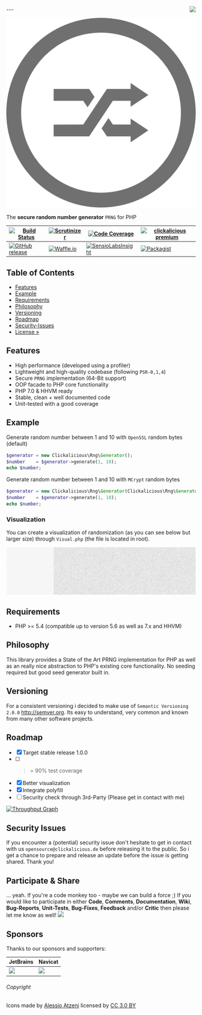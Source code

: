 <img src="https://avatars2.githubusercontent.com/u/514566?v=3&u=4615dfc4970d93dea5d3eaf996b7903ee6e24e20&s=140" align="right" />
---

![Logo of Rng](docs/logo-large.png)  

The **secure random number generator** `PRNG` for PHP

| [![Build Status](https://travis-ci.org/clickalicious/Rng.svg?branch=master)](https://travis-ci.org/clickalicious/Rng) 	| [![Scrutinizer](https://img.shields.io/scrutinizer/g/clickalicious/Rng.svg)](https://scrutinizer-ci.com/g/clickalicious/Rng/) 	| [![Code Coverage](https://scrutinizer-ci.com/g/clickalicious/Rng/badges/coverage.png?b=master)](https://scrutinizer-ci.com/g/clickalicious/Rng/?branch=master) 	| [![clickalicious premium](https://img.shields.io/badge/clickalicious-premium-green.svg?style=flat)](https://www.clickalicious.de/) 	|
|---	|---	|---	|---	|
| [![GitHub release](https://img.shields.io/github/release/clickalicious/Rng.svg?style=flat)](https://github.com/clickalicious/Rng/releases) 	| [![Waffle.io](https://img.shields.io/waffle/label/clickalicious/Rng/in%20progress.svg)](https://waffle.io/clickalicious/Rng)  	| [![SensioLabsInsight](https://insight.sensiolabs.com/projects/29d1f47a-0deb-47f0-9642-671bebb04795/mini.png)](https://insight.sensiolabs.com/projects/29d1f47a-0deb-47f0-9642-671bebb04795) 	| [![Packagist](https://img.shields.io/packagist/l/clickalicious/Rng.svg?style=flat)](https://opensource.org/licenses/BSD-3-Clause)  	|


## Table of Contents

- [Features](#features)
- [Example](#example)
- [Requirements](#requirements)
- [Philosophy](#philosophy)
- [Versioning](#versioning)
- [Roadmap](#roadmap)
- [Security-Issues](#security-issues)  
- [License »](LICENSE)  
 

## Features

 - High performance (developed using a profiler)
 - Lightweight and high-quality codebase (following `PSR-0,1,4`)
 - Secure `PRNG` implementation (64-Bit support)
 - OOP facade to PHP core functionality
 - PHP 7.0 & HHVM ready
 - Stable, clean + well documented code
 - Unit-tested with a good coverage


## Example

Generate random number between 1 and 10 with `OpenSSL` random bytes (default)
```php
$generator = new Clickalicious\Rng\Generator();
$number    = $generator->generate(1, 10);
echo $number;
```

Generate random number between 1 and 10 with `MCrypt` random bytes
```php
$generator = new Clickalicious\Rng\Generator(Clickalicious\Rng\Generator::MODE_MCRYPT);
$number    = $generator->generate(1, 10);
echo $number;
```

### Visualization

You can create a visualization of randomization (as you can see below but larger size) through `Visual.php` (the file is located in root).

![Logo of Rng](docs/visualization.png)  


## Requirements

 - PHP >= 5.4 (compatible up to version 5.6 as well as 7.x and HHVM)


## Philosophy

This library provides a State of the Art PRNG implementation for PHP as well as an really nice abstraction to PHP's existing core functionality. No seeding required but good seed generator built in.


## Versioning

For a consistent versioning i decided to make use of `Semantic Versioning 2.0.0` http://semver.org. Its easy to understand, very common and known from many other software projects.


## Roadmap

- [x] Target stable release 1.0.0
- [ ] >= 90% test coverage
- [x] Better visualization
- [x] Integrate polyfill
- [ ] Security check through 3rd-Party (Please get in contact with me)

[![Throughput Graph](https://graphs.waffle.io/clickalicious/Rng/throughput.svg)](https://waffle.io/clickalicious/Rng/metrics)


## Security Issues

If you encounter a (potential) security issue don't hesitate to get in contact with us `opensource@clickalicious.de` before releasing it to the public. So i get a chance to prepare and release an update before the issue is getting shared. Thank you!


## Participate & Share

... yeah. If you're a code monkey too - maybe we can build a force ;) If you would like to participate in either **Code**, **Comments**, **Documentation**, **Wiki**, **Bug-Reports**, **Unit-Tests**, **Bug-Fixes**, **Feedback** and/or **Critic** then please let me know as well!
<a href="https://twitter.com/intent/tweet?hashtags=&original_referer=http%3A%2F%2Fgithub.com%2F&text=Rng%20-%20Random%20number%20generator%20for%20PHP%20%40phpfluesterer%20%23Rng%20%23php%20https%3A%2F%2Fgithub.com%2Fclickalicious%2FRng&tw_p=tweetbutton" target="_blank">
  <img src="http://jpillora.com/github-twitter-button/img/tweet.png"></img>
</a>

## Sponsors

Thanks to our sponsors and supporters:  

| JetBrains | Navicat |
|---|---|
| <a href="https://www.jetbrains.com/phpstorm/" title="PHP IDE :: JetBrains PhpStorm" target="_blank"><img src="https://resources.jetbrains.com/assets/media/open-graph/jetbrains_250x250.png" height="55"></img></a> | <a href="http://www.navicat.com/" title="Navicat GUI - DB GUI-Admin-Tool for MySQL, MariaDB, SQL Server, SQLite, Oracle & PostgreSQL" target="_blank"><img src="http://upload.wikimedia.org/wikipedia/en/9/90/PremiumSoft_Navicat_Premium_Logo.png" height="55" /></a>  |


###### Copyright
Icons made by <a href="http://www.flaticon.com/authors/alessio-atzeni" title="Alessio Atzeni">Alessio Atzeni</a> licensed by <a href="http://creativecommons.org/licenses/by/3.0/" title="Creative Commons BY 3.0" target="_blank">CC 3.0 BY</a>